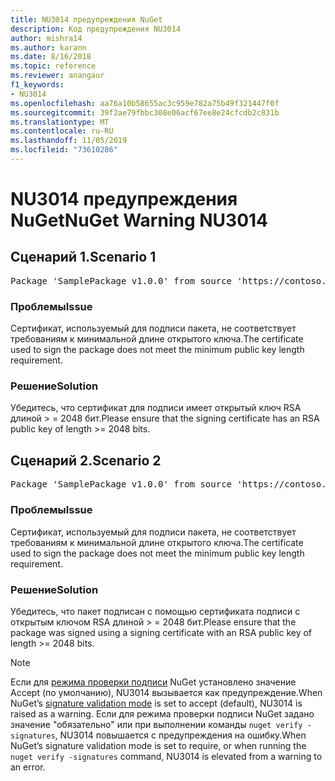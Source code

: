 ```yaml
---
title: NU3014 предупреждения NuGet
description: Код предупреждения NU3014
author: mishra14
ms.author: karann
ms.date: 8/16/2018
ms.topic: reference
ms.reviewer: anangaur
f1_keywords:
- NU3014
ms.openlocfilehash: aa76a10b58655ac3c959e782a75b49f321447f0f
ms.sourcegitcommit: 39f2ae79fbbc308e06acf67ee8e24cfcdb2c831b
ms.translationtype: MT
ms.contentlocale: ru-RU
ms.lasthandoff: 11/05/2019
ms.locfileid: "73610286"
---
```

# <a name="nuget-warning-nu3014"></a><span data-ttu-id="2d30b-103">NU3014 предупреждения NuGet</span><span class="sxs-lookup"><span data-stu-id="2d30b-103">NuGet Warning NU3014</span></span>

## <a name="scenario-1"></a><span data-ttu-id="2d30b-104">Сценарий 1.</span><span class="sxs-lookup"><span data-stu-id="2d30b-104">Scenario 1</span></span>

<pre>Package 'SamplePackage v1.0.0' from source 'https://contoso.com/index.json': The signing certificate does not meet a minimum public key length requirement.</pre>

### <a name="issue"></a><span data-ttu-id="2d30b-105">Проблемы</span><span class="sxs-lookup"><span data-stu-id="2d30b-105">Issue</span></span>

<span data-ttu-id="2d30b-106">Сертификат, используемый для подписи пакета, не соответствует требованиям к минимальной длине открытого ключа.</span><span class="sxs-lookup"><span data-stu-id="2d30b-106">The certificate used to sign the package does not meet the minimum public key length requirement.</span></span>


### <a name="solution"></a><span data-ttu-id="2d30b-107">Решение</span><span class="sxs-lookup"><span data-stu-id="2d30b-107">Solution</span></span>

<span data-ttu-id="2d30b-108">Убедитесь, что сертификат для подписи имеет открытый ключ RSA длиной > = 2048 бит.</span><span class="sxs-lookup"><span data-stu-id="2d30b-108">Please ensure that the signing certificate has an RSA public key of length >= 2048 bits.</span></span>



## <a name="scenario-2"></a><span data-ttu-id="2d30b-109">Сценарий 2.</span><span class="sxs-lookup"><span data-stu-id="2d30b-109">Scenario 2</span></span>

<pre>Package 'SamplePackage v1.0.0' from source 'https://contoso.com/index.json': The primary signature's certificate does not meet a minimum public key length requirement.</pre>

### <a name="issue"></a><span data-ttu-id="2d30b-110">Проблемы</span><span class="sxs-lookup"><span data-stu-id="2d30b-110">Issue</span></span>

<span data-ttu-id="2d30b-111">Сертификат, используемый для подписи пакета, не соответствует требованиям к минимальной длине открытого ключа.</span><span class="sxs-lookup"><span data-stu-id="2d30b-111">The certificate used to sign the package does not meet the minimum public key length requirement.</span></span>


### <a name="solution"></a><span data-ttu-id="2d30b-112">Решение</span><span class="sxs-lookup"><span data-stu-id="2d30b-112">Solution</span></span>

<span data-ttu-id="2d30b-113">Убедитесь, что пакет подписан с помощью сертификата подписи с открытым ключом RSA длиной > = 2048 бит.</span><span class="sxs-lookup"><span data-stu-id="2d30b-113">Please ensure that the package was signed using a signing certificate with an RSA public key of length >= 2048 bits.</span></span>


> [!Note]
> <span data-ttu-id="2d30b-114">Если для [режима проверки подписи](https://docs.microsoft.com/nuget/consume-packages/installing-signed-packages#configure-package-signature-requirements) NuGet установлено значение Accept (по умолчанию), NU3014 вызывается как предупреждение.</span><span class="sxs-lookup"><span data-stu-id="2d30b-114">When NuGet’s [signature validation mode](https://docs.microsoft.com/nuget/consume-packages/installing-signed-packages#configure-package-signature-requirements) is set to accept (default), NU3014 is raised as a warning.</span></span> <span data-ttu-id="2d30b-115">Если для режима проверки подписи NuGet задано значение "обязательно" или при выполнении команды `nuget verify -signatures`, NU3014 повышается с предупреждения на ошибку.</span><span class="sxs-lookup"><span data-stu-id="2d30b-115">When NuGet’s signature validation mode is set to require, or when running the `nuget verify -signatures` command, NU3014 is elevated from a warning to an error.</span></span> 
